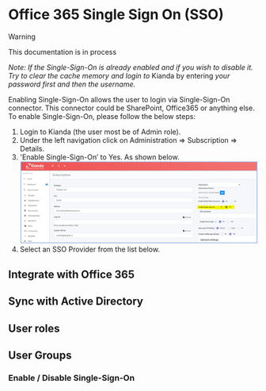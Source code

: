 # Office 365 Single Sign On (SSO)

> [!WARNING]
>
> This documentation is in process

*Note: If the Single-Sign-On is already enabled and if you wish to disable it. Try to clear the cache memory and* *login to* Kianda by entering *your password first and then the username.*  

Enabling Single-Sign-On allows the user to login via Single-Sign-On connector. This connector could be SharePoint, Office365 or anything else. To enable Single-Sign-On, please follow the below steps: 

1. Login to Kianda (the user most be of Admin role). 
2. Under the left navigation click on Administration => Subscription => Details. 
3. 'Enable Single-Sign-On’ to Yes. As shown below.![img](images/kianda-sso.jpg)
4. Select an SSO Provider from the list below.

## Integrate with Office 365

## Sync with Active Directory

## User roles

## User Groups



### Enable / Disable Single-Sign-On 

